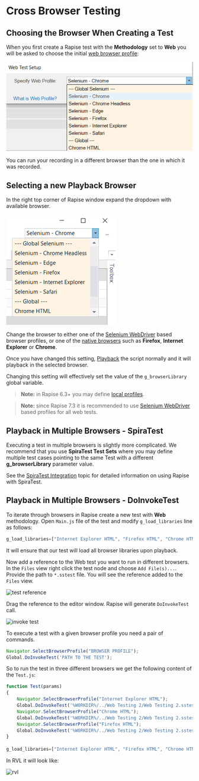 # Cross Browser Testing

## Choosing the Browser When Creating a Test

When you first create a Rapise test with the **Methodology** set to **Web** you will be asked to choose the initial [web browser profile](browser_settings.md):

![new_test_browser_profile_select](./img/cross_browser_testing1.png)

You can run your recording in a different browser than the one in which it was recorded.

## Selecting a new Playback Browser

In the right top corner of Rapise window expand the dropdown with available browser.

![available browsers](./img/cross_browser_testing2.png)

Change the browser to either one of the [Selenium WebDriver](selenium_webdriver.md) based browser profiles, or one of the [native browsers](browser_settings.md) such as **Firefox**, **Internet Explorer** or **Chrome**.

Once you have changed this setting, [Playback](playback.md) the script normally and it will playback in the selected browser.

Changing this setting will effectively set the value of the `g_browserLibrary` global variable.

> **Note:** in Rapise 6.3+ you may define [local profiles](/Guide/browser_settings/#local-browser-profiles).

> **Note:** since Rapise 7.3 it is recommended to use [Selenium WebDriver](selenium_webdriver.md) based profiles for all web tests.

## Playback in Multiple Browsers - SpiraTest

Executing a test in multiple browsers is slightly more complicated. We recommend that you use **SpiraTest Test Sets** where you may define multiple test cases pointing to the same Test with a different **g_browserLibrary** parameter value.

See the [SpiraTest Integration](spiratest_integration.md) topic for detailed information on using Rapise with SpiraTest.

## Playback in Multiple Browsers - DoInvokeTest

To iterate through browsers in Rapise create a new test with **Web** methodology. Open `Main.js` file of the test and modify `g_load_libraries` line as follows:

```javascript
g_load_libraries=["Internet Explorer HTML", "Firefox HTML", "Chrome HTML"];
```

It will ensure that our test will load all browser libraries upon playback.

Now add a reference to the Web test you want to run in different browsers. In the `Files` view right click the test node and choose `Add File(s)...`. Provide the path to `*.sstest` file. You will see the reference added to the `Files` view.

![test reference](./img/cross_browser_testing_testreference.png)

Drag the reference to the editor window. Rapise will generate `DoInvokeTest` call.

![invoke test](./img/cross_browser_testing_dragdroptest.png)

To execute a test with a given browser profile you need a pair of commands.

```javascript
Navigator.SelectBrowserProfile("BROWSER PROFILE");
Global.DoInvokeTest('PATH TO THE TEST');
```

So to run the test in three different browsers we get the following content of the `Test.js`:

```javascript
function Test(params)
{
	Navigator.SelectBrowserProfile("Internet Explorer HTML");
	Global.DoInvokeTest('%WORKDIR%/../Web Testing 2/Web Testing 2.sstest');
	Navigator.SelectBrowserProfile("Chrome HTML");
	Global.DoInvokeTest('%WORKDIR%/../Web Testing 2/Web Testing 2.sstest');
	Navigator.SelectBrowserProfile("Firefox HTML");
	Global.DoInvokeTest('%WORKDIR%/../Web Testing 2/Web Testing 2.sstest');
}

g_load_libraries=["Internet Explorer HTML", "Firefox HTML", "Chrome HTML"];
```

In RVL it will look like:

![rvl](./img/cross_browser_testing_rvl.png)
